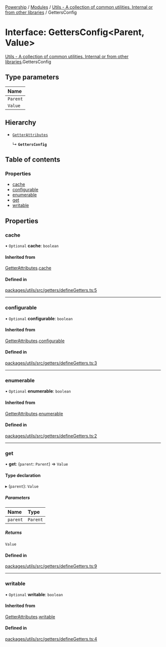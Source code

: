 [Powership](../README.md) / [Modules](../modules.md) / [Utils - A collection of common utilities. Internal or from other libraries](../modules/Utils___A_collection_of_common_utilities__Internal_or_from_other_libraries.md) / GettersConfig

# Interface: GettersConfig<Parent, Value\>

[Utils - A collection of common utilities. Internal or from other libraries](../modules/Utils___A_collection_of_common_utilities__Internal_or_from_other_libraries.md).GettersConfig

## Type parameters

| Name |
| :------ |
| `Parent` |
| `Value` |

## Hierarchy

- [`GetterAttributes`](Utils___A_collection_of_common_utilities__Internal_or_from_other_libraries.GetterAttributes.md)

  ↳ **`GettersConfig`**

## Table of contents

### Properties

- [cache](Utils___A_collection_of_common_utilities__Internal_or_from_other_libraries.GettersConfig.md#cache)
- [configurable](Utils___A_collection_of_common_utilities__Internal_or_from_other_libraries.GettersConfig.md#configurable)
- [enumerable](Utils___A_collection_of_common_utilities__Internal_or_from_other_libraries.GettersConfig.md#enumerable)
- [get](Utils___A_collection_of_common_utilities__Internal_or_from_other_libraries.GettersConfig.md#get)
- [writable](Utils___A_collection_of_common_utilities__Internal_or_from_other_libraries.GettersConfig.md#writable)

## Properties

### cache

• `Optional` **cache**: `boolean`

#### Inherited from

[GetterAttributes](Utils___A_collection_of_common_utilities__Internal_or_from_other_libraries.GetterAttributes.md).[cache](Utils___A_collection_of_common_utilities__Internal_or_from_other_libraries.GetterAttributes.md#cache)

#### Defined in

[packages/utils/src/getters/defineGetters.ts:5](https://github.com/antoniopresto/powership/blob/2672a73/packages/utils/src/getters/defineGetters.ts#L5)

___

### configurable

• `Optional` **configurable**: `boolean`

#### Inherited from

[GetterAttributes](Utils___A_collection_of_common_utilities__Internal_or_from_other_libraries.GetterAttributes.md).[configurable](Utils___A_collection_of_common_utilities__Internal_or_from_other_libraries.GetterAttributes.md#configurable)

#### Defined in

[packages/utils/src/getters/defineGetters.ts:3](https://github.com/antoniopresto/powership/blob/2672a73/packages/utils/src/getters/defineGetters.ts#L3)

___

### enumerable

• `Optional` **enumerable**: `boolean`

#### Inherited from

[GetterAttributes](Utils___A_collection_of_common_utilities__Internal_or_from_other_libraries.GetterAttributes.md).[enumerable](Utils___A_collection_of_common_utilities__Internal_or_from_other_libraries.GetterAttributes.md#enumerable)

#### Defined in

[packages/utils/src/getters/defineGetters.ts:2](https://github.com/antoniopresto/powership/blob/2672a73/packages/utils/src/getters/defineGetters.ts#L2)

___

### get

• **get**: (`parent`: `Parent`) => `Value`

#### Type declaration

▸ (`parent`): `Value`

##### Parameters

| Name | Type |
| :------ | :------ |
| `parent` | `Parent` |

##### Returns

`Value`

#### Defined in

[packages/utils/src/getters/defineGetters.ts:9](https://github.com/antoniopresto/powership/blob/2672a73/packages/utils/src/getters/defineGetters.ts#L9)

___

### writable

• `Optional` **writable**: `boolean`

#### Inherited from

[GetterAttributes](Utils___A_collection_of_common_utilities__Internal_or_from_other_libraries.GetterAttributes.md).[writable](Utils___A_collection_of_common_utilities__Internal_or_from_other_libraries.GetterAttributes.md#writable)

#### Defined in

[packages/utils/src/getters/defineGetters.ts:4](https://github.com/antoniopresto/powership/blob/2672a73/packages/utils/src/getters/defineGetters.ts#L4)
